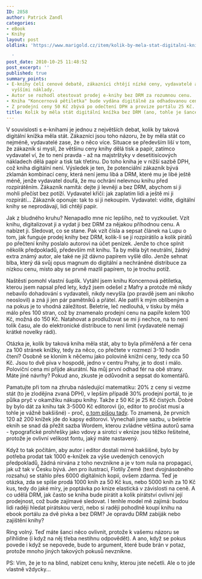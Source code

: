 ```yaml
---
ID: 2858
author: Patrick Zandl
categories:
- eBook
- Knihy
layout: post
oldlink: 'https://www.marigold.cz/item/kolik-by-mela-stat-digitalni-knizka-bez-drm-ano-tohle-je-sance-ji-dat-cenu-vazne

  '
post_date: 2010-10-25 11:48:52
post_excerpt: ''
published: true
summary_points:
- E-knihy čelí cenové debatě, zákazníci chtějí nízké ceny, vydavatelé argumentují
  vyššími náklady.
- Autor se rozhodl otestovat prodej e-knihy bez DRM za rozumnou cenu.
- Kniha "Koncernová pětiletka" bude vydána digitálně za odhadovanou cenu 50 Kč.
- Z prodejní ceny 50 Kč zbývá po odečtení DPH a provize portálu 25 Kč.
title: Kolik by měla stát digitální knížka bez DRM (ano, tohle je šance jí dát cenu, vážně)
---
```


V souvislosti s e-knihami je jednou z největších debat, kolik by taková digitální knížka měla stát. Zákazníci jsou toho názoru, že by měla stát co nejméně, vydavatelé zase, že o něco více. Situace se především liší v tom, že zákazník si myslí, že většinu ceny knihy dělá tisk a papír, zatímco vydavatel ví, že to není pravda - až na majstrštyky v desetitisícových nákladech dělá papír a tisk tak třetinu. Do toho kniha je v nižší sazbě DPH, což kniha digitální není. Výsledek je ten, že potenciální zákazník bývá zklamán kombinací ceny, která není jemu libá a DRM, které mu je libé ještě méně, jenže vydavatel doufá, že mu ochrání nelevnou knihu před rozpirátěním. Zákazník namítá: dejte ji levněji a bez DRM, abychom si ji mohli přečíst bez potíží. Vydavatel křičí: jak zaplatím lidi a ještě mi ji rozpirátí... Zákazník oponuje: tak to si ji nekoupím. Vydavatel: vidíte, digitální knihy se neprodávají, lidi chtějí papír. 

Jak z bludného kruhu? Nenapadlo mne nic lepšího, než to vyzkoušet. Vzít knihu, digitalizovat ji a vydat ji bez DRM za nějakou příhodnou cenu. A nabízet ji. Sledovat, co se stane. Pak vzít čísla a sepsat článek na Lupu o tom, jak funguje prodej knihy bez DRM, kolik-li se jí rozpirátilo a kolik pirátů po přečtení knihy poslalo autorovi na účet penízek. Jenže to chce splnit několik předpokladů, především mít knihu. Ta by měla být neutrální, žádný extra známý autor, ale také ne již dávno papírem vyšlé dílo. Jenže sehnat blba, který dá svůj opus magnum do digitální a nechráněné distribuce za nízkou cenu, místo aby se prvně mazlil papírem, to je trochu potíž. 

Naštěstí pomohl vlastní šuplík. Vytáhl jsem knihu Koncernová pětiletka, kterou jsem napsal před lety, když jsem odešel z Mafry a protože mě nikdy nebavilo dohadování s vydavateli, nikdy nevyšla (po pravdě jsem ani nikoho neoslovil) a zná ji jen pár pamětníků a přátel. Ale patří k mým oblíbeným a na pokus je to vhodná záležitost. Beletrie, leč nedlouhá, v tisku by měla málo přes 100 stran, což by znamenalo prodejní cenu na papíře kolem 100 Kč, možná do 150 Kč. Natahovat a prodlužovat se mi ji nechce, na to není tolik času, ale do elektronické distribuce to není limit (vydavatelé nemají krátké novelky rádi). 

Otázka je, kolik by taková kniha měla stát, aby to byla přiměřená a fér cena za 100 stránek knížky, tedy za něco, co přečtete v rozmezí 3-10 hodin čtení? Osobně se kloním k něčemu jako polovině knižní ceny, tedy cca 50 Kč. Jsou to dvě piva v hospodě, jedno v centru Prahy, je to dost i málo. Poloviční cena mi přijde akurátní. Na můj první odhad fér na obě strany. 
Máte jiné návrhy? Pokud ano, zkuste je odůvodnit a sepsat do komentářů. 

Pamatujte při tom na zhruba následující matematiku: 20% z ceny si vezme stát (to je zlodějina zvaná DPH), v lepším případě 30% prodejní portál, to je půlka pryč v okamžiku nákupu knihy. Takže z 50 Kč je 25 Kč čistých. Dobré by bylo dát za knihu tak 3-5000 Kč editorovi (jo, editor to pročíst musí a tohle je vážně bakšišné) - proč, <a href="http://www.marigold.cz/item/editor-v-redakci-je-nedocenena-vec">o tom píšou tady</a>. To znamená, že prvních 120 až 200 knížek jde do kapsy editorovi. Vynechali jsme sazbu, u beletrie eknih se snad dá přežít sazba Wordem, kterou zvládne většina autorů sama - typografické prohřešky jako vdovy a sirotci v eknize jsou těžko řešitelné, protože je ovlivní velikost fontu, jaký máte nastavený. 

Když to tak počítám, aby autor i editor dostali mírné bakšišné, bylo by potřeba prodat tak 1000 e-knížek za výše uvedených cenových předpokladů, žádná nirvána z toho nevznikne a je v tom nula na propagaci, jak už tak v Česku bývá. Jen pro ilustraci, Flotily Země (text dvojnásobného rozsahu) se stáhlo přes 6000 digitálních kopií, ovšem zdarma. Teď je otázka, zda se spíše prodá 1000 knih za 50 Kč kus, nebo 5000 knih za 10 Kč kus, tedy do jaké míry, je poptávka po knize elastická v závislosti na ceně. A co udělá DRM, jak často se kniha bude pirátit a kolik pirátství ovlivní její prodejnost, což bude zajímavé sledovat. I tenhle model mě zajímá: budou lidi raději hledat pirátskou verzi, nebo si raději pohodlně koupí knihu na ebook portálu za dvě pivka a bez DRM? Je opravdu DRM zabiják nebo zajištění knihy?

Ring volný. Teď máte šanci něco ovlivnit, protože k vašemu názoru se přihlídne (i když na něj třeba nestihnu odpovědět). A ano, když se pokus povede i když se nepovede, bude to argument, které bude brán v potaz, protože mnoho jiných takových pokusů nevznikne. 

PS: Vím, že je to na blind, nabízet cenu knihy, kterou jste nečetli. Ale o to jde vlastně vždycky...